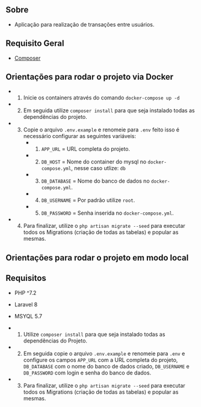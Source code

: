 ## Sobre

-   Aplicação para realização de transações entre usuários.

## Requisito Geral

-   [Composer](https://getcomposer.org/download/)

## Orientações para rodar o projeto via Docker

-   1. Inicie os containers através do comando `docker-compose up -d`
-   2. Em seguida utilize `composer install` para que seja instalado todas as dependências do projeto.
-   3. Copie o arquivo `.env.example` e renomeie para `.env` feito isso é necessário configurar as seguintes variáveis:
        -   1. `APP_URL` = URL completa do projeto.
        -   2. `DB_HOST` = Nome do container do mysql no `docker-compose.yml`, nesse caso utlize: `db`
        -   3. `DB_DATABASE` = Nome do banco de dados no `docker-compose.yml`.
        -   4. `DB_USERNAME` = Por padrão utilize `root`.
        -   5. `DB_PASSWORD` = Senha inserida no `docker-compose.yml`.
-   4. Para finalizar, utilize o `php artisan migrate --seed` para executar todos os Migrations (criação de todas as tabelas) e popular as mesmas.

## Orientações para rodar o projeto em modo local

## Requisitos

-   PHP ^7.2
-   Laravel 8
-   MSYQL 5.7

-   1. Utilize `composer install` para que seja instalado todas as dependências do Projeto.
-   2. Em seguida copie o arquivo `.env.example` e renomeie para `.env` e configure os campos `APP_URL` com a URL completa do projeto, `DB_DATABASE` com o nome do banco de dados criado, `DB_USERNAME` e `DB_PASSWORD` com login e senha do banco de dados.
-   3. Para finalizar, utilize o `php artisan migrate --seed` para executar todos os Migrations (criação de todas as tabelas) e popular as mesmas.
